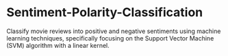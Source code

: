 # Sentiment-Polarity-Classification
Classify movie reviews into positive and negative sentiments using machine learning techniques, specifically focusing on the Support Vector Machine (SVM) algorithm with a linear kernel.
